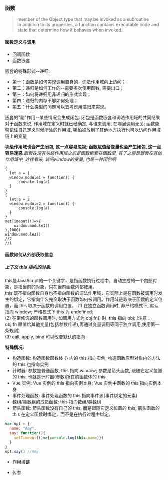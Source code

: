 ### 函数
> member of the Object type that may be invoked as a subroutine  
In addition to its properties, a function contains executable code and state that determine how it behaves when invoked.

#### 函数定义与调用
- 回调函数
- 函数嵌套

嵌套的特殊形式--递归:
- 第一：函数是如何实现调用自身的--词法作用域向上访问；
- 第二：递归是如何工作的--需要多次使用函数, 需要出口；
- 第三：如何将递归用非递归的形式实现；
- 第四：递归的内存不够如何处理；
- 第五：什么类型的问题可以去考虑用递归来实现。

嵌套的"副"作用--某些情况会生成闭包:
闭包是函数嵌套和词法作用域的共同结果
对于函数来说, 作用域在定义时就已经确定, 与谁来调用, 在哪里调用无关; 函数能够记住自己定义时候所处的作用域, 哪怕被放到了其他地方执行也可以访问作用域链上的变量

**块级作用域也会产生闭包, 这一点容易忽视; 函数赋值给变量也会产生闭包, 这一点容易迷惑**
*嵌套在没有块级作用域之前是函数嵌套在函数里, 有了之后是嵌套在其他作用域中, 这样看来, 访问window的变量, 也是一种闭包啊*

```
{
  let a = 1
  window.module1 = function() {
      console.log(a)
  }
}      
{
  let a = 2
  window.module2 = function() {
      console.log(a)
  }
}     
setTimeout(()=>{
    window.module1()
},1000)
window.module2()
//2
//1
```

#### 函数如何从外部获取信息
##### 上下文 this 指向的对象:
this是JavaScript的一个关键字，是指函数执行过程中，自动生成的一个内部对象，是指当前的对象，只在当前函数内部使用。  
this 既不指向函数自身也不指向函数的词法作用域，它实际上是在函数被调用时发生的绑定，它指向什么完全取决于函数如何被调用。作用域链取决于函数的定义位置，而 this 取决于函数的调用位置。
(1) 在独立函数调用时, 非严格模式下, 默认指向 window; 严格模式下 this 为 undefined;  
(2) 在带修饰的函数调用时, 如调用方式为 obj.fn() 时, this 指向 obj; (注意：obj.fn 赋值给其他变量(包括参数传递),再通过变量调用等同于独立调用,使用第一条规则)  
(3) call, apply, bind 可以改变默认的指向  
<!-- call 的第一个参数是对象, 包括一般对象, 数组/伪数组, 函数对象 -->

**特殊情况:**
- 构造函数: 构造函数函数体 {} 内的 this 指向实例; 构造函数原型对象内的方法的 this 也指向实例
- 计时器: 参数是普通函数, this 指向 window; 参数是箭头函数, 跟随它定义位置的 this, 也就是计时器(参数)所在的函数体的 this
- Vue 实例: Vue 实例的 this 指向实例本身; Vue 实例中函数的 this 指向实例本身
- 事件处理函数: 事件处理函数的 this 指向事件源(事件绑定的元素)
- 数组/类数组的成员函数: this 指向数组/类数组
- 箭头函数: 箭头函数没有自己的 this, 而是跟随它定义位置的 this; 箭头函数的 this 在定义函数时绑定，而不是在执行过程中绑定。

```js
var opt = {
  name: "Amy",
  say: function(){
    setTimeout(()=>{console.log(this.name)})
  }
}
opt.say() //Amy
```
- 作用域链

- 传参